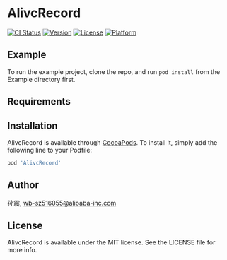 # AlivcRecord

[![CI Status](https://img.shields.io/travis/孙震/AlivcRecord.svg?style=flat)](https://travis-ci.org/孙震/AlivcRecord)
[![Version](https://img.shields.io/cocoapods/v/AlivcRecord.svg?style=flat)](https://cocoapods.org/pods/AlivcRecord)
[![License](https://img.shields.io/cocoapods/l/AlivcRecord.svg?style=flat)](https://cocoapods.org/pods/AlivcRecord)
[![Platform](https://img.shields.io/cocoapods/p/AlivcRecord.svg?style=flat)](https://cocoapods.org/pods/AlivcRecord)

## Example

To run the example project, clone the repo, and run `pod install` from the Example directory first.

## Requirements

## Installation

AlivcRecord is available through [CocoaPods](https://cocoapods.org). To install
it, simply add the following line to your Podfile:

```ruby
pod 'AlivcRecord'
```

## Author

孙震, wb-sz516055@alibaba-inc.com

## License

AlivcRecord is available under the MIT license. See the LICENSE file for more info.
